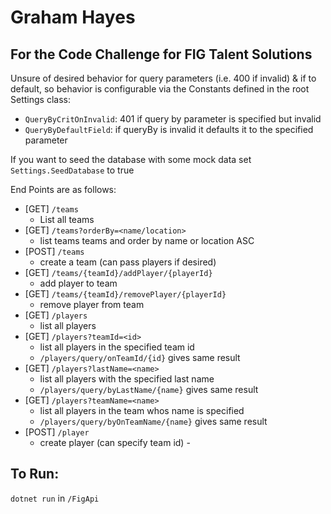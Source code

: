 # Graham Hayes #
## For the Code Challenge for FIG Talent Solutions ##

Unsure of desired behavior for query parameters (i.e. 400 if invalid) & if to default, so behavior is configurable via the Constants defined in the root Settings class:
- `QueryByCritOnInvalid`: 401 if query by parameter is specified but invalid
- `QueryByDefaultField`: if queryBy is invalid it defaults it to the specified parameter

If you want to seed the database with some mock data set `Settings.SeedDatabase` to true


End Points are as follows:
- [GET] `/teams`
	- List all teams
- [GET] `/teams?orderBy=<name/location>`
	- list teams teams and order by name or location ASC
- [POST] `/teams`
	- create a team (can pass players if desired)
- [GET] `/teams/{teamId}/addPlayer/{playerId}`
	- add player to team
- [GET] `/teams/{teamId}/removePlayer/{playerId}`
	- remove player from team
- [GET] `/players`
	- list all players
- [GET] `/players?teamId=<id>`
	- list all players in the specified team id
	- `/players/query/onTeamId/{id}` gives same result
- [GET] `/players?lastName=<name>`
	- list all players with the specified last name
	- `/players/query/byLastName/{name}` gives same result
- [GET] `/players?teamName=<name>`
	- list all players in the team whos name is specified
	- `/players/query/byOnTeamName/{name}` gives same result
- [POST] `/player`
	- create player (can specify team id)	- 

## To Run: ##
`dotnet run` in `/FigApi` 
